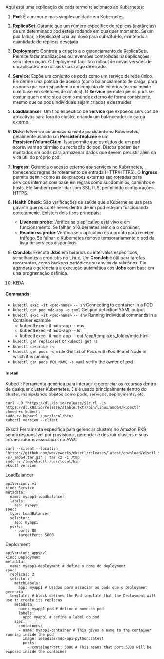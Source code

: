 Aqui está uma explicação de cada termo relacionado ao Kubernetes:

1. **Pod**: É a menor e mais simples unidade em Kubernetes. 

2. **ReplicaSet**: Garante que um número específico de réplicas (instâncias) de um determinado pod esteja rodando em qualquer momento. Se um pod falhar, o ReplicaSet cria um novo para substituí-lo, mantendo a quantidade de réplicas desejada

3. **Deployment**: Controla a criação e o gerenciamento de ReplicaSets. Permite fazer atualizações ou reversões controladas nas aplicações sem interrupção. O Deployment facilita o rollout de novas versões de um aplicativo e o rollback caso algo dê errado.

4. **Service**: Expõe um conjunto de pods como um serviço de rede único. Ele define uma política de acesso (como balanceamento de carga) para os pods que correspondem a um conjunto de critérios (normalmente com base em seletores de rótulos). O **Service** permite que os pods se comuniquem entre si ou com o mundo externo de forma consistente, mesmo que os pods individuais sejam criados e destruídos.

5. **LoadBalancer**: Um tipo específico de **Service** que expõe os serviços de aplicativos para fora do cluster, criando um balanceador de carga externo.

6. **Disk**: Refere-se ao armazenamento persistente no Kubernetes, geralmente usando um **PersistentVolume** e um **PersistentVolumeClaim**. Isso permite que os dados de um pod sobrevivam ao término ou recriação do pod. Discos podem ser montados em pods para armazenar dados que devem persistir além da vida útil do próprio pod.

7. **Ingress**: Gerencia o acesso externo aos serviços no Kubernetes, fornecendo regras de roteamento de entrada (HTTP/HTTPS). O **Ingress** permite definir como as solicitações externas são roteadas para serviços internos com base em regras como subdomínios, caminhos e hosts. Ele também pode lidar com SSL/TLS, permitindo configurações HTTPS.

8. **Health Check**: São verificações de saúde que o Kubernetes usa para garantir que os contêineres dentro de um pod estejam funcionando corretamente. Existem dois tipos principais:
   - **Liveness probe**: Verifica se o aplicativo está vivo e em funcionamento. Se falhar, o Kubernetes reinicia o contêiner.
   - **Readiness probe**: Verifica se o aplicativo está pronto para receber tráfego. Se falhar, o Kubernetes remove temporariamente o pod da lista de serviços disponíveis.

9. **CronJob**: Executa **Jobs** em horários ou intervalos específicos, semelhantes a cron jobs no Linux. Um **CronJob** é útil para tarefas recorrentes, como backups periódicos ou envios de relatórios. Ele agendará e gerenciará a execução automática dos **Jobs** com base em uma programação definida.
    
10. KEDA


#### Commands ####

- `kubectl exec -it <pod-name> -- sh` Connecting to container in a POD
- `kubectl get pod mdc-app -o yaml` Get pod definition YAML output
- `kubectl exec -it <pod-name> -- env` Running individual commands in a Container example
   - kubectl exec -it mdc-app -- env
   - kubectl exec -it mdc-app -- ls
   - kubectl exec -it mdc-app -- cat /app/templates_folder/mdc.html
- `kubectl get replicaset` or `kubectl get rs`
- `kubectl describe rs`
- `kubectl get pods -o wide` Get list of Pods with Pod IP and Node in which it is running
- `kubectl get pods POD_NAME -o yaml` verify the owner of pod 
      

#### Install ####

Kubectl: Ferramenta genérica para interagir e gerenciar os recursos dentro de qualquer cluster Kubernetes. Ele é usado principalmente dentro do cluster, manipulando objetos como pods, serviços, deployments, etc.

```
curl -LO "https://dl.k8s.io/release/$(curl -Ls https://dl.k8s.io/release/stable.txt)/bin/linux/amd64/kubectl"
chmod +x kubectl
sudo mv kubectl /usr/local/bin/
kubectl version --client
```

Eksctl: Ferramenta específica para gerenciar clusters no Amazon EKS, sendo responsável por provisionar, gerenciar e destruir clusters e suas infraestruturas associadas no AWS.

```
curl --silent --location "https://github.com/weaveworks/eksctl/releases/latest/download/eksctl_$(uname -s)_amd64.tar.gz" | tar xz -C /tmp
sudo mv /tmp/eksctl /usr/local/bin
eksctl version

```

LoadBalancer 

```
apiVersion: v1
kind: Service
metadata:
  name: myapp1-loadbalancer
  labels: 
    app: myapp1
spec:
  type: LoadBalancer 
  selector:
    app: myapp1
  ports: 
    - port: 80
      targetPort: 5000
```

Deployment 
```
apiVersion: apps/v1
kind: Deployment 
metadata:
  name: myapp1-deployment # define o nome do deployment
spec:
  replicas: 2 
  selector:
    matchLabels:
      app: myapp1 # Usados para associar os pods que o Deployment gerencia
  template: # block defines the Pod template that the Deployment will use to create its replicas
    metadata:
      name: myapp1-pod # define o nome do pod
      labels:
        app: myapp1 # define a label do pod
    spec:
      containers:
      - name: myapp1-container # This gives a name to the container running inside the pod
        image: iesodias/mdc-api-python:latest
        ports:
          - containerPort: 5000 # This means that port 5000 will be exposed inside the container
```
